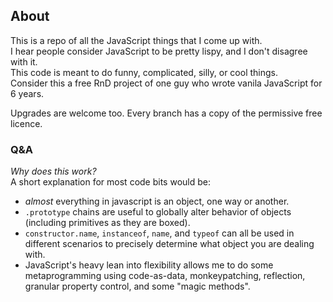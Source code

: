 ## About
This is a repo of all the JavaScript things that I come up with.    
I hear people consider JavaScript to be pretty lispy, and I don't disagree with it.    
This code is meant to do funny, complicated, silly, or cool things.    
Consider this a free RnD project of one guy who wrote vanila JavaScript for 6 years.

Upgrades are welcome too. Every branch has a copy of the permissive free licence.     

### Q&A    
*Why does this work?*    
A short explanation for most code bits would be:
- *almost* everything in javascript is an object, one way or another.
- `.prototype` chains are useful to globally alter behavior of objects (including primitives as they are boxed).
- `constructor.name`, `instanceof`, `name`, and `typeof` can all be used in different scenarios to precisely determine what object you are dealing with.
- JavaScript's heavy lean into flexibility allows me to do some metaprogramming using code-as-data, monkeypatching, reflection, granular property control, and some "magic methods".
